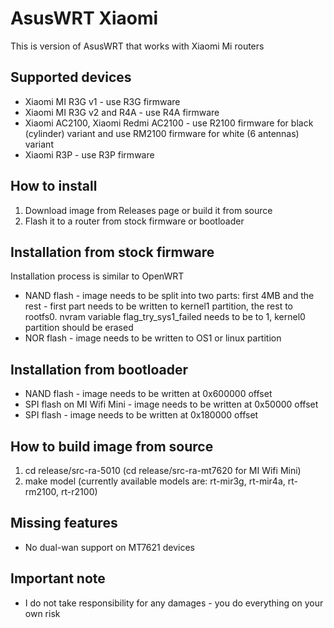 # AsusWRT Xiaomi
This is version of AsusWRT that works with Xiaomi Mi routers

## Supported devices
- Xiaomi MI R3G v1 - use R3G firmware
- Xiaomi MI R3G v2 and R4A - use R4A firmware
- Xiaomi AC2100, Xiaomi Redmi AC2100 - use R2100 firmware for black (cylinder) variant and use RM2100 firmware for white (6 antennas) variant
- Xiaomi R3P - use R3P firmware

## How to install
1. Download image from Releases page or build it from source
2. Flash it to a router from stock firmware or bootloader

## Installation from stock firmware
Installation process is similar to OpenWRT
- NAND flash - image needs to be split into two parts: first 4MB and the rest - first part needs to be written to kernel1 partition, the rest to rootfs0. nvram variable flag_try_sys1_failed needs to be to 1, kernel0 partition should be erased
- NOR flash - image needs to be written to OS1 or linux partition

## Installation from bootloader
- NAND flash - image needs to be written at 0x600000 offset
- SPI flash on MI Wifi Mini - image needs to be written at 0x50000 offset
- SPI flash - image needs to be written at 0x180000 offset

## How to build image from source
1. cd release/src-ra-5010 (cd release/src-ra-mt7620 for MI Wifi Mini)
2. make model (currently available models are: rt-mir3g, rt-mir4a, rt-rm2100, rt-r2100)

## Missing features
- No dual-wan support on MT7621 devices

## Important note
- I do not take responsibility for any damages - you do everything on your own risk

